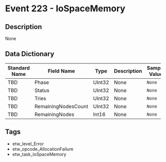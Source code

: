 # Event 223 - IoSpaceMemory

## Description
None

## Data Dictionary
|Standard Name|Field Name|Type|Description|Sample Value|
|---|---|---|---|---|
|TBD|Phase|UInt32|None|`None`|
|TBD|Status|UInt32|None|`None`|
|TBD|Tries|UInt32|None|`None`|
|TBD|RemainingNodesCount|UInt32|None|`None`|
|TBD|RemainingNodes|Int16|None|`None`|

## Tags
* etw_level_Error
* etw_opcode_AllocationFailure
* etw_task_IoSpaceMemory